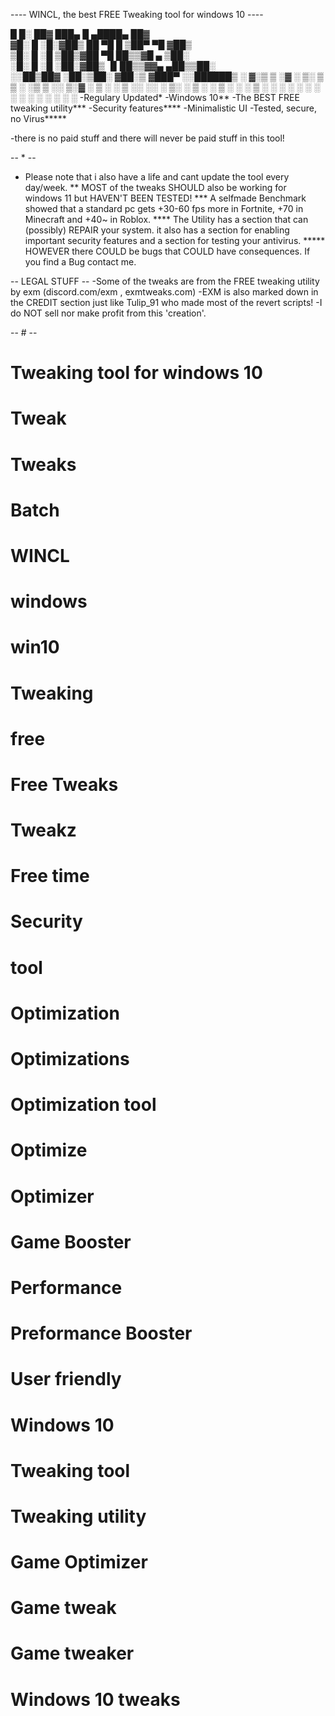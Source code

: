 
---- WINCL, the best FREE Tweaking tool for windows 10 ----

 █     █░ ██▓ ███▄    █  ▄████▄   ██▓    
▓█░ █ ░█░▓██▒ ██ ▀█   █ ▒██▀ ▀█  ▓██▒    
▒█░ █ ░█ ▒██▒▓██  ▀█ ██▒▒▓█    ▄ ▒██░    
░█░ █ ░█ ░██░▓██▒  ▐▌██▒▒▓▓▄ ▄██▒▒██░    
░░██▒██▓ ░██░▒██░   ▓██░▒ ▓███▀ ░░██████▒
░ ▓░▒ ▒  ░▓  ░ ▒░   ▒ ▒ ░ ░▒ ▒  ░░ ▒░▓  ░
▒ ░ ░   ▒ ░░ ░░   ░ ▒░  ░  ▒   ░ ░ ▒  ░
░   ░   ▒ ░   ░   ░ ░ ░          ░ ░   
░     ░           ░ ░ ░          ░  ░
                    ░ 
-Regulary Updated*
-Windows 10**
-The BEST FREE tweaking utility***
-Security features****
-Minimalistic UI
-Tested, secure, no Virus*****

-there is no paid stuff and there will never be paid stuff in this tool!



















-- * --
* Please note that i also have a life and cant update the tool every day/week.
** MOST of the tweaks SHOULD also be working for windows 11 but HAVEN'T BEEN TESTED!
*** A selfmade Benchmark showed that a standard pc gets +30-60 fps more in Fortnite, +70 in Minecraft and +40~ in Roblox.
**** The Utility has a section that can (possibly) REPAIR your system. it also has a section for enabling important security features and a section for testing your antivirus.
***** HOWEVER there COULD be bugs that COULD have consequences. If you find a Bug contact me.





-- LEGAL STUFF --
-Some of the tweaks are from the FREE tweaking utility by exm (discord.com/exm , exmtweaks.com)
-EXM is also marked down in the CREDIT section just like Tulip_91 who made most of the revert scripts!
-I do NOT sell nor make profit from this 'creation'.





-- # --
# Tweaking tool for windows 10
# Tweak
# Tweaks
# Batch
# WINCL
# windows
# win10
# Tweaking
# free
# Free Tweaks
# Tweakz
# Free time
# Security
# tool
# Optimization
# Optimizations
# Optimization tool
# Optimize
# Optimizer
# Game Booster
# Performance
# Preformance Booster
# User friendly
# Windows 10
# Tweaking tool
# Tweaking utility
# Game Optimizer
# Game tweak
# Game tweaker
# Windows 10 tweaks
